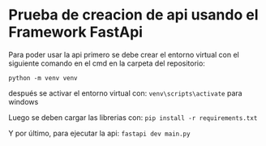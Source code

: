 # Prueba de creacion de api usando el Framework FastApi
Para poder usar la api primero se debe crear el entorno virtual
con el siguiente comando en el cmd en la carpeta del repositorio:

`python -m venv venv`

después se activar el entorno virtual con:
`venv\scripts\activate`
para windows

Luego se deben cargar las librerias con:
`pip install -r requirements.txt`

Y por último, para ejecutar la api: 
`fastapi dev main.py`

